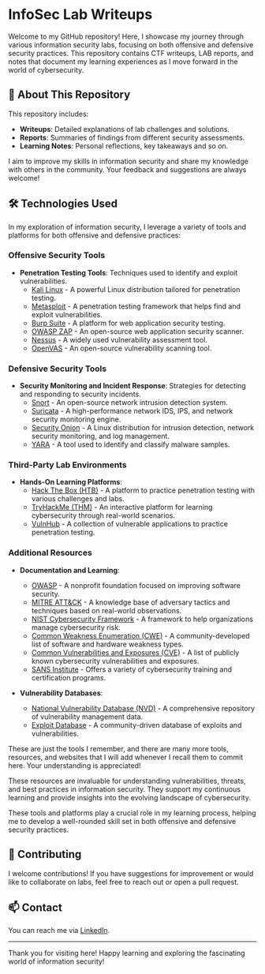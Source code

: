 # InfoSec Lab Writeups

Welcome to my GitHub repository! Here, I showcase my journey through various information security labs, focusing on both offensive and defensive security practices. This repository contains CTF writeups, LAB reports, and notes that document my learning experiences as I move forward in the world of cybersecurity.

## 🚀 About This Repository

This repository includes:

- **Writeups**: Detailed explanations of lab challenges and solutions.
- **Reports**: Summaries of findings from different security assessments.
- **Learning Notes**: Personal reflections, key takeaways and so on.

I aim to improve my skills in information security and share my knowledge with others in the community. Your feedback and suggestions are always welcome!

## 🛠 Technologies Used

In my exploration of information security, I leverage a variety of tools and platforms for both offensive and defensive practices:

### Offensive Security Tools
- **Penetration Testing Tools**: Techniques used to identify and exploit vulnerabilities.
  - [Kali Linux](https://www.kali.org/) - A powerful Linux distribution tailored for penetration testing.
  - [Metasploit](https://www.metasploit.com/) - A penetration testing framework that helps find and exploit vulnerabilities.
  - [Burp Suite](https://portswigger.net/burp) - A platform for web application security testing.
  - [OWASP ZAP](https://www.zaproxy.org/) - An open-source web application security scanner.
  - [Nessus](https://www.tenable.com/products/nessus) - A widely used vulnerability assessment tool.
  - [OpenVAS](https://www.openvas.org/) - An open-source vulnerability scanning tool.

### Defensive Security Tools
- **Security Monitoring and Incident Response**: Strategies for detecting and responding to security incidents.
  - [Snort](https://www.snort.org/) - An open-source network intrusion detection system.
  - [Suricata](https://suricata-ids.org/) - A high-performance network IDS, IPS, and network security monitoring engine.
  - [Security Onion](https://securityonion.net/) - A Linux distribution for intrusion detection, network security monitoring, and log management.
  - [YARA](https://virustotal.github.io/yara/) - A tool used to identify and classify malware samples.


### Third-Party Lab Environments
- **Hands-On Learning Platforms**:
  - [Hack The Box (HTB)](https://www.hackthebox.com/) - A platform to practice penetration testing with various challenges and labs.
  - [TryHackMe (THM)](https://tryhackme.com/) - An interactive platform for learning cybersecurity through real-world scenarios.
  - [VulnHub](https://www.vulnhub.com/) - A collection of vulnerable applications to practice penetration testing.

### Additional Resources
- **Documentation and Learning**:
  - [OWASP](https://owasp.org/) - A nonprofit foundation focused on improving software security.
  - [MITRE ATT&CK](https://attack.mitre.org/) - A knowledge base of adversary tactics and techniques based on real-world observations.
  - [NIST Cybersecurity Framework](https://www.nist.gov/cyberframework) - A framework to help organizations manage cybersecurity risk.
  - [Common Weakness Enumeration (CWE)](https://cwe.mitre.org/) - A community-developed list of software and hardware weakness types.
  - [Common Vulnerabilities and Exposures (CVE)](https://cve.mitre.org/) - A list of publicly known cybersecurity vulnerabilities and exposures.
  - [SANS Institute](https://www.sans.org/) - Offers a variety of cybersecurity training and certification programs.

- **Vulnerability Databases**:
  - [National Vulnerability Database (NVD)](https://nvd.nist.gov/) - A comprehensive repository of vulnerability management data.
  - [Exploit Database](https://www.exploit-db.com/) - A community-driven database of exploits and vulnerabilities.

These are just the tools I remember, and there are many more tools, resources, and websites that I will add whenever I recall them to commit here. Your understanding is appreciated!

These resources are invaluable for understanding vulnerabilities, threats, and best practices in information security. They support my continuous learning and provide insights into the evolving landscape of cybersecurity.

These tools and platforms play a crucial role in my learning process, helping me to develop a well-rounded skill set in both offensive and defensive security practices.


## 🤝 Contributing

I welcome contributions! If you have suggestions for improvement or would like to collaborate on labs, feel free to reach out or open a pull request.

## 📫 Contact

You can reach me via [LinkedIn]([https://www.linkedin.com/in/himanshusec/]).

---

Thank you for visiting here! Happy learning and exploring the fascinating world of information security!


